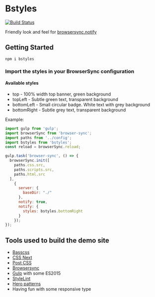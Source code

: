 
# Bstyles

[![Build Status](https://travis-ci.org/urre/bstyles.svg?branch=master)](https://travis-ci.org/urre/bstyles)

Friendly look and feel for [browsersync.notify](https://www.browsersync.io/)

## Getting Started

    npm i bstyles

### Import the styles in your BrowserSync configuration

#### Available styles
+ top - 100% width top banner, green background
+ topLeft - Subtle green text, transparent background
+ bottomLeft - Small circular badge. White text with grey background
+ bottomRight - Subtle grey text, transparent background

Example:

```javascript
import gulp from 'gulp';
import browserSync from 'browser-sync';
import paths from '../config';
import bstyles from 'bstyles';
const reload = browserSync.reload;

gulp.task('browser-sync', () => {
  browserSync.init([
    paths.css.src,
    paths.scripts.src,
    paths.html.src
  ],
    {
      server: {
        baseDir: "./"
      },
      notify: true,
      notify: {
        styles: bstyles.bottomRight
      }
    });
});
```

## Tools used to build the demo site

+ [Basscss](http://basscss.com/)
+ [CSS Next](http://cssnext.io/)
+ [Post CSS](http://postcss.org/)
+ [Browsersync](https://www.browsersync.io)
+ [Gulp](http://gulpjs.com/) with some ES2015
+ [StyleLint](https://github.com/stylelint/stylelint)
+ [Hero patterns](http://www.heropatterns.com/)
+ Having fun with some responsive type